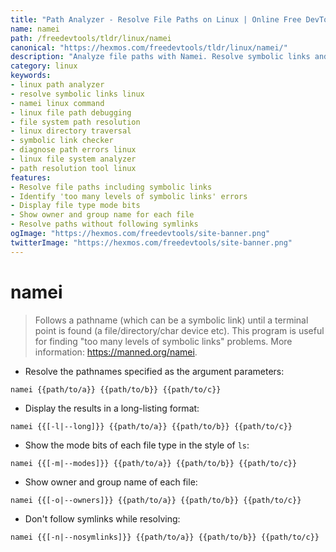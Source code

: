 ```yaml
---
title: "Path Analyzer - Resolve File Paths on Linux | Online Free DevTools by Hexmos"
name: namei
path: /freedevtools/tldr/linux/namei
canonical: "https://hexmos.com/freedevtools/tldr/linux/namei/"
description: "Analyze file paths with Namei. Resolve symbolic links and identify path issues on Linux systems. Free online tool, no registration required."
category: linux
keywords:
- linux path analyzer
- resolve symbolic links linux
- namei linux command
- linux file path debugging
- file system path resolution
- linux directory traversal
- symbolic link checker
- diagnose path errors linux
- linux file system analyzer
- path resolution tool linux
features:
- Resolve file paths including symbolic links
- Identify 'too many levels of symbolic links' errors
- Display file type mode bits
- Show owner and group name for each file
- Resolve paths without following symlinks
ogImage: "https://hexmos.com/freedevtools/site-banner.png"
twitterImage: "https://hexmos.com/freedevtools/site-banner.png"
---
```


# namei

> Follows a pathname (which can be a symbolic link) until a terminal point is found (a file/directory/char device etc).
> This program is useful for finding "too many levels of symbolic links" problems.
> More information: <https://manned.org/namei>.

- Resolve the pathnames specified as the argument parameters:

`namei {{path/to/a}} {{path/to/b}} {{path/to/c}}`

- Display the results in a long-listing format:

`namei {{[-l|--long]}} {{path/to/a}} {{path/to/b}} {{path/to/c}}`

- Show the mode bits of each file type in the style of `ls`:

`namei {{[-m|--modes]}} {{path/to/a}} {{path/to/b}} {{path/to/c}}`

- Show owner and group name of each file:

`namei {{[-o|--owners]}} {{path/to/a}} {{path/to/b}} {{path/to/c}}`

- Don't follow symlinks while resolving:

`namei {{[-n|--nosymlinks]}} {{path/to/a}} {{path/to/b}} {{path/to/c}}`
